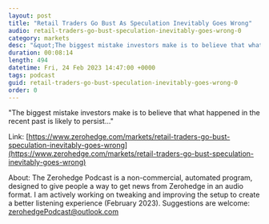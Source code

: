 ```yaml
---
layout: post
title: "Retail Traders Go Bust As Speculation Inevitably Goes Wrong"
audio: retail-traders-go-bust-speculation-inevitably-goes-wrong-0
category: markets
desc: "&quot;The biggest mistake investors make is to believe that what happened in the recent past is likely to persist...&quot;"
duration: 00:08:14
length: 494
datetime: Fri, 24 Feb 2023 14:47:00 +0000
tags: podcast
guid: retail-traders-go-bust-speculation-inevitably-goes-wrong-0
order: 0
---
```

&quot;The biggest mistake investors make is to believe that what happened in the recent past is likely to persist...&quot;

Link: [https://www.zerohedge.com/markets/retail-traders-go-bust-speculation-inevitably-goes-wrong](https://www.zerohedge.com/markets/retail-traders-go-bust-speculation-inevitably-goes-wrong)

About: The Zerohedge Podcast is a non-commercial, automated program, designed to give people a way to get news from Zerohedge in an audio format.  I am actively working on tweaking and improving the setup to create a better listening experience (February 2023).  Suggestions are welcome: [zerohedgePodcast@outlook.com](mailto:zerohedgePodcast@outlook.com)
